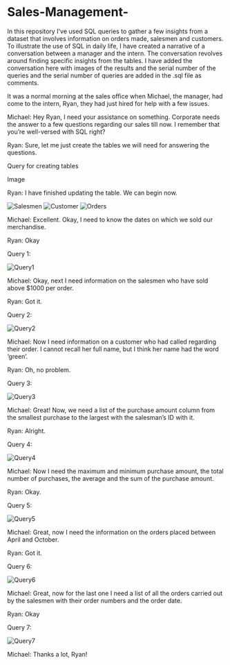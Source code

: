 # Sales-Management-
In this repository I've used SQL queries to gather a few insights from a dataset that involves information on orders made, salesmen and customers. 
To illustrate the use of SQL in daily life, I have created a narrative of a conversation between a manager and the intern. The conversation revolves around finding specific insights from the tables. I have added the conversation here with images of the results and the serial number of the queries and the serial number of queries are added in the .sql file as comments. 

It was a normal morning at the sales office when Michael, the manager, had come to the intern, Ryan, they had just hired for help with a few issues. 

Michael: Hey Ryan, I need your assistance on something. Corporate needs the answer to a few questions regarding our sales till now. I remember that you’re well-versed with SQL right? 

Ryan: Sure, let me just create the tables we will need for answering the questions. 

Query for creating tables

Image

Ryan: I have finished updating the table. We can begin now. 

![Salesmen](https://user-images.githubusercontent.com/70691862/195772562-243c4c41-b8af-4f27-b73d-92af8781385c.png)
![Customer](https://user-images.githubusercontent.com/70691862/195773285-aa371dc7-4f74-4baa-b4b5-98c1207ba359.png)
![Orders](https://user-images.githubusercontent.com/70691862/195773392-d13de375-5474-44c8-bbfe-d2dc26652669.png)


Michael: Excellent. Okay, I need to know the dates on which we sold our merchandise. 

Ryan: Okay

Query 1:

![Query1](https://user-images.githubusercontent.com/70691862/195774951-0e445759-97f8-481c-8815-e7ce8d3759ce.png)

Michael: Okay, next I need information on the salesmen who have sold above $1000 per order. 

Ryan: Got it. 

Query 2:  

![Query2](https://user-images.githubusercontent.com/70691862/195774955-7d8770b3-23ff-48cb-92c7-0f97cd9ae426.png)

Michael: Now I need information on a customer who had called regarding their order. I cannot recall her full name, but I think her name had the word ‘green’. 

Ryan: Oh, no problem. 

Query 3: 

![Query3](https://user-images.githubusercontent.com/70691862/195775010-c9ccd235-074d-41f6-8037-8984124ef97c.png)

Michael: Great! Now, we need a list of the purchase amount column from the smallest purchase to the largest with the salesman’s ID with it. 

Ryan: Alright.

Query 4: 

![Query4](https://user-images.githubusercontent.com/70691862/195775320-a619fde5-6e0b-40ae-b197-f80d93e2171b.png)

Michael: Now I need the maximum and minimum purchase amount, the total number of purchases, the average and the sum of the purchase amount. 

Ryan: Okay. 

Query 5: 

![Query5](https://user-images.githubusercontent.com/70691862/195775334-5784dd95-f284-4de5-b383-22c1a4919133.png)

Michael: Great, now I need the information on the orders placed between April and October. 

Ryan: Got it.  

Query 6: 

![Query6](https://user-images.githubusercontent.com/70691862/195775346-2e235f47-cdc4-4807-842a-e4229346231d.png)

Michael: Great, now for the last one I need a list of all the orders carried out by the salesmen with their order numbers and the order date. 

Ryan: Okay

Query 7: 

![Query7](https://user-images.githubusercontent.com/70691862/195775363-e14e2f6d-6fac-475d-b8fa-14d4e377809e.png)

Michael: Thanks a lot, Ryan!

